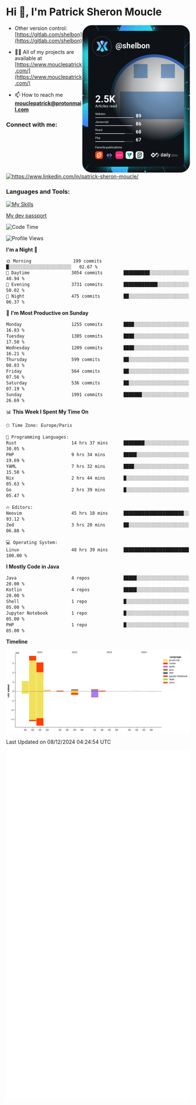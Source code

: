  
  <div align="left">
  <h1 align="left"> Hi 👋, I'm Patrick Sheron Moucle</h1>
<a     href="https://app.daily.dev/shelbon"><img src="https://github.com/shelbon/shelbon/blob/main/devcard.svg"  width="295" align="right" alt="shelbon's Dev Card"/></a>

- Other version control: [https://gitlab.com/shelbon](https://gitlab.com/shelbon)
- 👨‍💻 All of my projects are available at [https://www.mouclepatrick.com/](https://www.mouclepatrick.com/)

- 📫 How to reach me **mouclepatrick@protonmail.com**

<h3 align="left">Connect with me:</h3>
<p align="left">
<a href="https://linkedin.com/in/https://www.linkedin.com/in/patrick-sheron-moucle/" target="blank"  ><img align="center" src="https://raw.githubusercontent.com/rahuldkjain/github-profile-readme-generator/master/src/images/icons/Social/linked-in-alt.svg" alt="https://www.linkedin.com/in/patrick-sheron-moucle/" height="30" width="40" /></a>
</p>

<h3 align="left">Languages and Tools:</h3>
 
 [![My Skills](https://skillicons.dev/icons?i=kotlin,java,svelte,vue,spring,laravel,nuxt,htmx,go,php,elixir,graphql,css,html,tailwind,idea,vscode,redis,git,gitlab&perline=6&theme=light)](https://skillicons.dev)

[My dev passport](https://passeport.dev/p/e96cf336-11d7-4edd-916d-11af626333a8)
<!--START_SECTION:waka-->
![Code Time](http://img.shields.io/badge/Code%20Time-4%2C705%20hrs%2046%20mins-blue)

![Profile Views](http://img.shields.io/badge/Profile%20Views-0-blue)

**I'm a Night 🦉** 

```text
🌞 Morning                199 commits         █░░░░░░░░░░░░░░░░░░░░░░░░   02.67 % 
🌆 Daytime                3054 commits        ██████████░░░░░░░░░░░░░░░   40.94 % 
🌃 Evening                3731 commits        █████████████░░░░░░░░░░░░   50.02 % 
🌙 Night                  475 commits         ██░░░░░░░░░░░░░░░░░░░░░░░   06.37 % 
```
📅 **I'm Most Productive on Sunday** 

```text
Monday                   1255 commits        ████░░░░░░░░░░░░░░░░░░░░░   16.83 % 
Tuesday                  1305 commits        ████░░░░░░░░░░░░░░░░░░░░░   17.50 % 
Wednesday                1209 commits        ████░░░░░░░░░░░░░░░░░░░░░   16.21 % 
Thursday                 599 commits         ██░░░░░░░░░░░░░░░░░░░░░░░   08.03 % 
Friday                   564 commits         ██░░░░░░░░░░░░░░░░░░░░░░░   07.56 % 
Saturday                 536 commits         ██░░░░░░░░░░░░░░░░░░░░░░░   07.19 % 
Sunday                   1991 commits        ███████░░░░░░░░░░░░░░░░░░   26.69 % 
```


📊 **This Week I Spent My Time On** 

```text
🕑︎ Time Zone: Europe/Paris

💬 Programming Languages: 
Rust                     14 hrs 37 mins      ████████░░░░░░░░░░░░░░░░░   30.05 % 
PHP                      9 hrs 34 mins       █████░░░░░░░░░░░░░░░░░░░░   19.69 % 
YAML                     7 hrs 32 mins       ████░░░░░░░░░░░░░░░░░░░░░   15.50 % 
Nix                      2 hrs 44 mins       █░░░░░░░░░░░░░░░░░░░░░░░░   05.63 % 
Go                       2 hrs 39 mins       █░░░░░░░░░░░░░░░░░░░░░░░░   05.47 % 

🔥 Editors: 
Neovim                   45 hrs 18 mins      ███████████████████████░░   93.12 % 
Zed                      3 hrs 20 mins       ██░░░░░░░░░░░░░░░░░░░░░░░   06.88 % 

💻 Operating System: 
Linux                    48 hrs 39 mins      █████████████████████████   100.00 % 
```

**I Mostly Code in Java** 

```text
Java                     4 repos             █████░░░░░░░░░░░░░░░░░░░░   20.00 % 
Kotlin                   4 repos             █████░░░░░░░░░░░░░░░░░░░░   20.00 % 
Shell                    1 repo              █░░░░░░░░░░░░░░░░░░░░░░░░   05.00 % 
Jupyter Notebook         1 repo              █░░░░░░░░░░░░░░░░░░░░░░░░   05.00 % 
PHP                      1 repo              █░░░░░░░░░░░░░░░░░░░░░░░░   05.00 % 
```



**Timeline**

![Lines of Code chart](https://raw.githubusercontent.com/shelbon/shelbon/main/assets/bar_graph.png)


 Last Updated on 08/12/2024 04:24:54 UTC
<!--END_SECTION:waka--> 
![Metrics](https://github.com/shelbon/shelbon/blob/main/github-metrics.svg)
